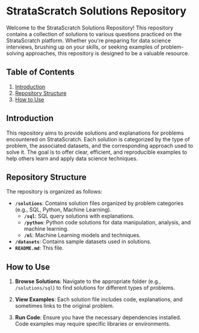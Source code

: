 # StrataScratch Solutions Repository

Welcome to the StrataScratch Solutions Repository! This repository contains a collection of solutions to various questions practiced on the StrataScratch platform. Whether you're preparing for data science interviews, brushing up on your skills, or seeking examples of problem-solving approaches, this repository is designed to be a valuable resource.

## Table of Contents

1. [Introduction](#introduction)
2. [Repository Structure](#repository-structure)
3. [How to Use](#how-to-use)

## Introduction

This repository aims to provide solutions and explanations for problems encountered on StrataScratch. Each solution is categorized by the type of problem, the associated datasets, and the corresponding approach used to solve it. The goal is to offer clear, efficient, and reproducible examples to help others learn and apply data science techniques.

## Repository Structure

The repository is organized as follows:

- **`/solutions`**: Contains solution files organized by problem categories (e.g., SQL, Python, Machine Learning).
  - **`/sql`**: SQL query solutions with explanations.
  - **`/python`**: Python code solutions for data manipulation, analysis, and machine learning.
  - **`/ml`**: Machine Learning models and techniques.
- **`/datasets`**: Contains sample datasets used in solutions.
- **`README.md`**: This file.

## How to Use

1. **Browse Solutions**: Navigate to the appropriate folder (e.g., `/solutions/sql`) to find solutions for different types of problems.

2. **View Examples**: Each solution file includes code, explanations, and sometimes links to the original problem.

3. **Run Code**: Ensure you have the necessary dependencies installed. Code examples may require specific libraries or environments.
